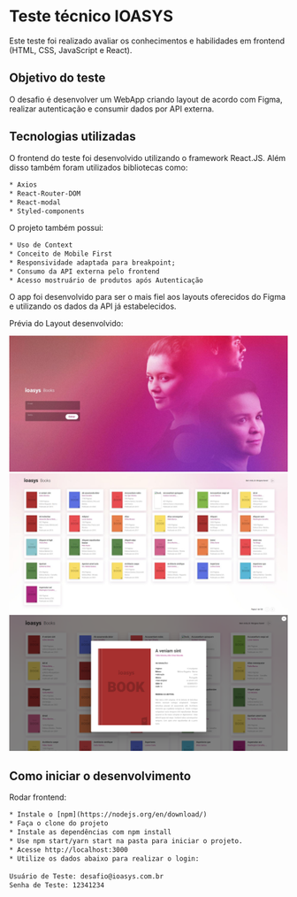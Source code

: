 # Teste técnico IOASYS
Este teste foi realizado avaliar os conhecimentos e habilidades em frontend (HTML, CSS, JavaScript e React).

## Objetivo do teste
O desafio é desenvolver um WebApp criando layout de acordo com Figma, realizar autenticação e consumir dados por API externa.  

## Tecnologias utilizadas
O frontend do teste foi desenvolvido utilizando o framework React.JS. Além disso também foram utilizados bibliotecas como:
```
* Axios
* React-Router-DOM
* React-modal
* Styled-components

```
O projeto também possui:
```
* Uso de Context
* Conceito de Mobile First
* Responsividade adaptada para breakpoint;
* Consumo da API externa pelo frontend
* Acesso mostruário de produtos após Autenticação
```
O app foi desenvolvido para ser o mais fiel aos layouts oferecidos do Figma e utilizando os dados da API já estabelecidos.

Prévia do Layout desenvolvido:

![Login](src/images/preview-signin.jpg)
![ShowCase](src/images/preview-showcase.jpg)
![Modal](src/images/preview-modal.jpg)


## Como iniciar o desenvolvimento

Rodar frontend:
```
* Instale o [npm](https://nodejs.org/en/download/)
* Faça o clone do projeto
* Instale as dependências com npm install
* Use npm start/yarn start na pasta para iniciar o projeto.
* Acesse http://localhost:3000
* Utilize os dados abaixo para realizar o login:

Usuário de Teste: desafio@ioasys.com.br
Senha de Teste: 12341234
